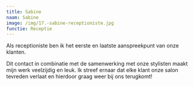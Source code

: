 ```yaml
---
title: Sabine
naam: Sabine
image: /img/17.-sabine-receptioniste.jpg
functie: Receptie
---
```


Als receptioniste ben ik het eerste en laatste aanspreekpunt van onze klanten.&nbsp;

Dit contact in combinatie met de samenwerking met onze stylisten maakt mijn werk veelzijdig en leuk. Ik streef ernaar dat elke klant onze salon tevreden verlaat en hierdoor graag weer bij ons terugkomt!